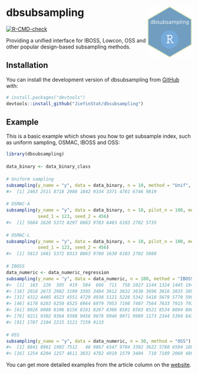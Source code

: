 
<!-- README.md is generated from README.Rmd. Please edit that file -->

# dbsubsampling <a href="https://jieyinstat.github.io/dbsubsampling/"><img src="man/figures/logo.png" align="right" height="139" alt="dbsubsampling website" /></a>

<!-- badges: start -->

[![R-CMD-check](https://github.com/JieYinStat/dbsubsampling/actions/workflows/R-CMD-check.yaml/badge.svg)](https://github.com/JieYinStat/dbsubsampling/actions/workflows/R-CMD-check.yaml)
<!-- badges: end -->

Providing a unified interface for IBOSS, Lowcon, OSS and other popular
design-based subsampling methods.

## Installation

You can install the development version of dbsubsampling from
[GitHub](https://github.com/) with:

``` r
# install.packages("devtools")
devtools::install_github("JieYinStat/dbsubsampling")
```

## Example

This is a basic example which shows you how to get subsample index, such
as uniform sampling, OSMAC, IBOSS and OSS:

``` r
library(dbsubsampling)

data_binary <- data_binary_class

# Uniform sampling
subsampling(y_name = "y", data = data_binary, n = 10, method = "Unif", seed_1 = 123)
#>  [1] 2463 2511 8718 2986 1842 9334 3371 4761 6746 9819

# OSMAC-A
subsampling(y_name = "y", data = data_binary, n = 10, pilot_n = 100, method = "OSMAC_A", 
            seed_1 = 123, seed_2 = 456)
#>  [1] 5684 1620 5372 8297 8863 9783 6483 6103 2702 5735

# OSMAC-L
subsampling(y_name = "y", data = data_binary, n = 10, pilot_n = 100, method = "OSMAC_L",
            seed_1 = 123, seed_2 = 456)
#>  [1] 5813 1681 5372 8313 8863 9780 1630 6103 2702 5888

# IBOSS
data_numeric <- data_numeric_regression
subsampling(y_name = "y", data = data_numeric, n = 100, method = "IBOSS")
#>  [1]  183  226  395  419  584  666  711  758 1027 1144 1324 1445 1940 1946 1978
#> [16] 2018 2673 2982 3190 3395 3484 3612 3632 3638 3696 3816 3835 3896 3921 4256
#> [31] 4312 4405 4523 4551 4729 4938 5121 5226 5342 5410 5679 5770 5995 6089 6163
#> [46] 6170 6203 6250 6525 6964 6979 7053 7198 7407 7564 7633 7915 7935 7967 7992
#> [61] 8026 8088 8106 8156 8161 8267 8306 8501 8503 8521 8534 8694 8805 8841 9117
#> [76] 9211 9302 9364 9398 9456 9676 9946 9971 9989 1173 2344 5394 8438 8567 9239
#> [91] 1787 2104 2215 3121 7159 9133

# OSS
subsampling(y_name = "y", data = data_numeric, n = 30, method = "OSS")
#>  [1] 8841 8961 1902 7512   48 9867 6547 9784 3392 3622 5780 6594 1890 1850 8335
#> [16] 1254 6204 1257 4611 3831 4782 4919 1579 3404  718 7189 2060 4899  590 1800
```

You can get more detailed examples from the article column on the
[website](https://jieyinstat.github.io/dbsubsampling/).

